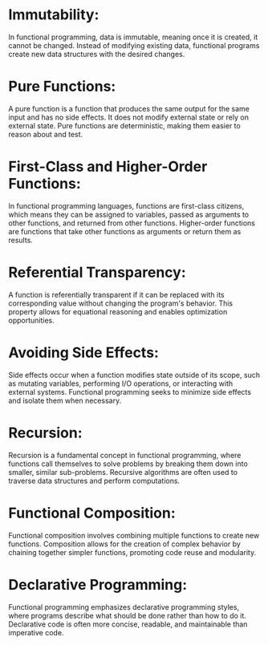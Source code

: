 # Immutability:

In functional programming, data is immutable, meaning once it is created, it cannot be changed. Instead of modifying existing data, functional programs create new data structures with the desired changes.

# Pure Functions:

A pure function is a function that produces the same output for the same input and has no side effects. It does not modify external state or rely on external state. Pure functions are deterministic, making them easier to reason about and test.

# First-Class and Higher-Order Functions:

In functional programming languages, functions are first-class citizens, which means they can be assigned to variables, passed as arguments to other functions, and returned from other functions. Higher-order functions are functions that take other functions as arguments or return them as results.

# Referential Transparency:

A function is referentially transparent if it can be replaced with its corresponding value without changing the program's behavior. This property allows for equational reasoning and enables optimization opportunities.

# Avoiding Side Effects:

Side effects occur when a function modifies state outside of its scope, such as mutating variables, performing I/O operations, or interacting with external systems. Functional programming seeks to minimize side effects and isolate them when necessary.

# Recursion:

Recursion is a fundamental concept in functional programming, where functions call themselves to solve problems by breaking them down into smaller, similar sub-problems. Recursive algorithms are often used to traverse data structures and perform computations.

# Functional Composition:

Functional composition involves combining multiple functions to create new functions. Composition allows for the creation of complex behavior by chaining together simpler functions, promoting code reuse and modularity.

# Declarative Programming:

Functional programming emphasizes declarative programming styles, where programs describe what should be done rather than how to do it. Declarative code is often more concise, readable, and maintainable than imperative code.
